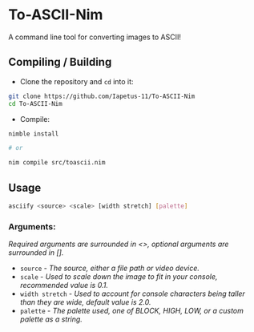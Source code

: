 # To-ASCII-Nim
A command line tool for converting images to ASCII!

## Compiling / Building
* Clone the repository and `cd` into it:
```bash
git clone https://github.com/Iapetus-11/To-ASCII-Nim
cd To-ASCII-Nim
```
* Compile:
```bash
nimble install

# or

nim compile src/toascii.nim
```

## Usage
```bash
asciify <source> <scale> [width stretch] [palette]
```
### Arguments:
*Required arguments are surrounded in <>, optional arguments are surrounded in [].*
- `source` - *The source, either a file path or video device.*
- `scale` - *Used to scale down the image to fit in your console, recommended value is 0.1.*
- `width stretch` - *Used to account for console characters being taller than they are wide, default value is 2.0.*
- `palette` - *The palette used, one of BLOCK, HIGH, LOW, or a custom palette as a string.*
